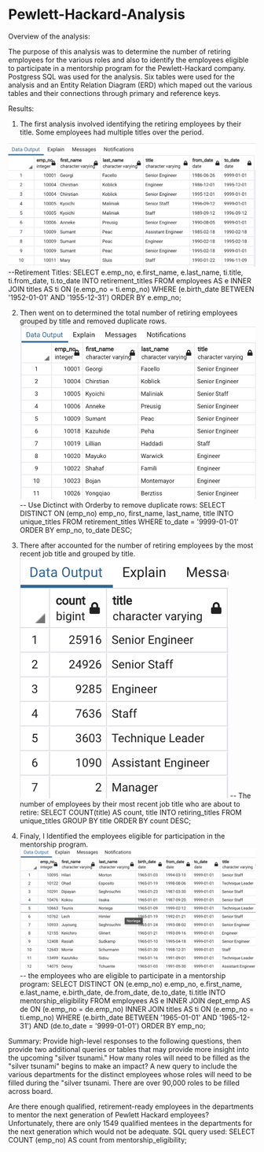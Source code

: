 # Pewlett-Hackard-Analysis

Overview of the analysis: 

The purpose of this analysis was to determine the number of retiring employees for the various roles and also to identify the  employees eligible to participate in a mentorship program for the Pewlett-Hackard company. Postgress SQL was used for the analysis.  Six tables were used for the analysis and an Entity Relation Diagram (ERD) which maped out the various tables and their connections through primary and reference keys.


Results: 
1. The first analysis involved identifying  the retiring employees by their title. Some employees had multiple titles over the period.

![](Resources/retirement_titles.png)
--Retirement Titles:
SELECT e.emp_no,
e.first_name,
e.last_name,
ti.title,
ti.from_date,
ti.to_date
INTO retirement_titles
FROM employees AS e
INNER JOIN titles AS ti
ON (e.emp_no = ti.emp_no)
WHERE (e.birth_date BETWEEN '1952-01-01' AND '1955-12-31')
ORDER BY e.emp_no;

2. Then went on to determined the total number of  retiring employees grouped by title and removed duplicate rows.
![](Resources/unique_titles.png)
-- Use Dictinct with Orderby to remove duplicate rows:
SELECT DISTINCT ON (emp_no) emp_no,
first_name,
last_name,
title
INTO unique_titles
FROM retirement_titles 
WHERE to_date = '9999-01-01'
ORDER BY emp_no, to_date DESC;

3. There after accounted for the number of retiring employees by the most recent job title and grouped by title.
![](Resources/retiring_titles.png)
-- The number of employees by their most recent job title who are about to retire:
SELECT COUNT(title) AS count,  title
INTO retiring_titles
FROM unique_titles
GROUP BY title
ORDER BY count DESC;


4. Finaly, I Identified the employees eligible for participation in the mentorship program.
![](Resources/mentorship_eligibility.png)
-- the employees who are eligible to participate in a mentorship program:
SELECT DISTINCT ON (e.emp_no) e.emp_no,
e.first_name,
e.last_name,
e.birth_date,
de.from_date,
de.to_date,
ti.title
INTO mentorship_eligibility
FROM employees AS e
INNER JOIN dept_emp AS de
ON (e.emp_no = de.emp_no)
INNER JOIN titles AS ti
ON (e.emp_no = ti.emp_no)
WHERE (e.birth_date BETWEEN '1965-01-01' AND '1965-12-31')
AND (de.to_date = '9999-01-01')
ORDER BY emp_no;



Summary: Provide high-level responses to the following questions, then provide two additional queries or tables that may provide more insight into the upcoming "silver tsunami."
How many roles will need to be filled as the "silver tsunami" begins to make an impact?
A new query to include the various departments for the distinct employees whose roles will need to be filled during the "silver tsunami. There are over 90,000 roles to be filled across board.

Are there enough qualified, retirement-ready employees in the departments to mentor the next generation of Pewlett Hackard employees?
Unfortunately, there are only 1549 qualified mentees in the departments for the next generation which would not be adequate.
SQL query used: SELECT COUNT (emp_no) AS count  from  mentorship_eligibility;
